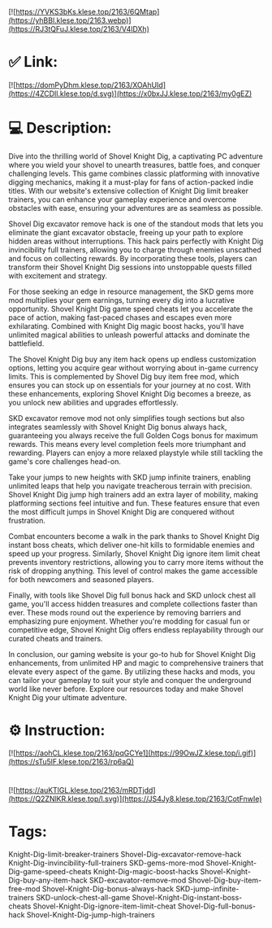 [![https://YVKS3bKs.klese.top/2163/6QMtap](https://yhBBl.klese.top/2163.webp)](https://RJ3tQFuJ.klese.top/2163/V4lDXh)
# ✅ Link:
[![https://domPyDhm.klese.top/2163/XOAhUId](https://4ZCDIl.klese.top/d.svg)](https://x0bxJJ.klese.top/2163/my0gEZ)
# 💻 Description:
Dive into the thrilling world of Shovel Knight Dig, a captivating PC adventure where you wield your shovel to unearth treasures, battle foes, and conquer challenging levels. This game combines classic platforming with innovative digging mechanics, making it a must-play for fans of action-packed indie titles. With our website's extensive collection of Knight Dig limit breaker trainers, you can enhance your gameplay experience and overcome obstacles with ease, ensuring your adventures are as seamless as possible.



Shovel Dig excavator remove hack is one of the standout mods that lets you eliminate the giant excavator obstacle, freeing up your path to explore hidden areas without interruptions. This hack pairs perfectly with Knight Dig invincibility full trainers, allowing you to charge through enemies unscathed and focus on collecting rewards. By incorporating these tools, players can transform their Shovel Knight Dig sessions into unstoppable quests filled with excitement and strategy.



For those seeking an edge in resource management, the SKD gems more mod multiplies your gem earnings, turning every dig into a lucrative opportunity. Shovel Knight Dig game speed cheats let you accelerate the pace of action, making fast-paced chases and escapes even more exhilarating. Combined with Knight Dig magic boost hacks, you'll have unlimited magical abilities to unleash powerful attacks and dominate the battlefield.



The Shovel Knight Dig buy any item hack opens up endless customization options, letting you acquire gear without worrying about in-game currency limits. This is complemented by Shovel Dig buy item free mod, which ensures you can stock up on essentials for your journey at no cost. With these enhancements, exploring Shovel Knight Dig becomes a breeze, as you unlock new abilities and upgrades effortlessly.



SKD excavator remove mod not only simplifies tough sections but also integrates seamlessly with Shovel Knight Dig bonus always hack, guaranteeing you always receive the full Golden Cogs bonus for maximum rewards. This means every level completion feels more triumphant and rewarding. Players can enjoy a more relaxed playstyle while still tackling the game's core challenges head-on.



Take your jumps to new heights with SKD jump infinite trainers, enabling unlimited leaps that help you navigate treacherous terrain with precision. Shovel Knight Dig jump high trainers add an extra layer of mobility, making platforming sections feel intuitive and fun. These features ensure that even the most difficult jumps in Shovel Knight Dig are conquered without frustration.



Combat encounters become a walk in the park thanks to Shovel Knight Dig instant boss cheats, which deliver one-hit kills to formidable enemies and speed up your progress. Similarly, Shovel Knight Dig ignore item limit cheat prevents inventory restrictions, allowing you to carry more items without the risk of dropping anything. This level of control makes the game accessible for both newcomers and seasoned players.



Finally, with tools like Shovel Dig full bonus hack and SKD unlock chest all game, you'll access hidden treasures and complete collections faster than ever. These mods round out the experience by removing barriers and emphasizing pure enjoyment. Whether you're modding for casual fun or competitive edge, Shovel Knight Dig offers endless replayability through our curated cheats and trainers.



In conclusion, our gaming website is your go-to hub for Shovel Knight Dig enhancements, from unlimited HP and magic to comprehensive trainers that elevate every aspect of the game. By utilizing these hacks and mods, you can tailor your gameplay to suit your style and conquer the underground world like never before. Explore our resources today and make Shovel Knight Dig your ultimate adventure.

# ⚙️ Instruction:
[![https://aohCL.klese.top/2163/pqGCYe1](https://99OwJZ.klese.top/i.gif)](https://sTu5lF.klese.top/2163/rp6aQ)
#
[![https://auKTlGL.klese.top/2163/mRDTjdd](https://Q2ZNlKR.klese.top/l.svg)](https://JS4Jy8.klese.top/2163/CotFnwIe)
# Tags:
Knight-Dig-limit-breaker-trainers Shovel-Dig-excavator-remove-hack Knight-Dig-invincibility-full-trainers SKD-gems-more-mod Shovel-Knight-Dig-game-speed-cheats Knight-Dig-magic-boost-hacks Shovel-Knight-Dig-buy-any-item-hack SKD-excavator-remove-mod Shovel-Dig-buy-item-free-mod Shovel-Knight-Dig-bonus-always-hack SKD-jump-infinite-trainers SKD-unlock-chest-all-game Shovel-Knight-Dig-instant-boss-cheats Shovel-Knight-Dig-ignore-item-limit-cheat Shovel-Dig-full-bonus-hack Shovel-Knight-Dig-jump-high-trainers






